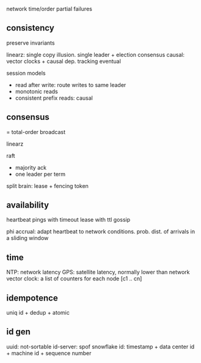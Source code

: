 ---
---
network
time/order
partial failures

## consistency
preserve invariants

linearz: single copy illusion. single leader + election consensus
causal: vector clocks + causal dep. tracking
eventual

session models
- read after write: route writes to same leader
- monotonic reads
- consistent prefix reads: causal

## consensus
= total-order broadcast

linearz

raft
- majority ack
- one leader per term

split brain: lease + fencing token

## availability
heartbeat pings with timeout
lease with ttl
gossip

phi accrual: adapt heartbeat to network conditions.
prob. dist. of arrivals in a sliding window

## time
NTP: network latency
GPS: satellite latency, normally lower than network
vector clock: a list of counters for each node [c1 .. cn]

## idempotence 
uniq id + dedup + atomic

## id gen
uuid: not-sortable
id-server: spof
snowflake id: timestamp + data center id + machine id + sequence number
